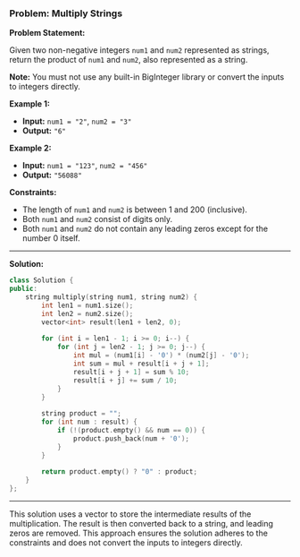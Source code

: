 ### Problem: Multiply Strings

**Problem Statement:**

Given two non-negative integers `num1` and `num2` represented as strings, return the product of `num1` and `num2`, also represented as a string.

**Note:** You must not use any built-in BigInteger library or convert the inputs to integers directly.

**Example 1:**
- **Input:** `num1 = "2"`, `num2 = "3"`
- **Output:** `"6"`

**Example 2:**
- **Input:** `num1 = "123"`, `num2 = "456"`
- **Output:** `"56088"`

**Constraints:**
- The length of `num1` and `num2` is between 1 and 200 (inclusive).
- Both `num1` and `num2` consist of digits only.
- Both `num1` and `num2` do not contain any leading zeros except for the number 0 itself.

---

**Solution:**

```cpp
class Solution {
public:
    string multiply(string num1, string num2) {
        int len1 = num1.size();
        int len2 = num2.size();
        vector<int> result(len1 + len2, 0);
        
        for (int i = len1 - 1; i >= 0; i--) {
            for (int j = len2 - 1; j >= 0; j--) {
                int mul = (num1[i] - '0') * (num2[j] - '0');
                int sum = mul + result[i + j + 1];
                result[i + j + 1] = sum % 10;
                result[i + j] += sum / 10;
            }
        }
        
        string product = "";
        for (int num : result) {
            if (!(product.empty() && num == 0)) {
                product.push_back(num + '0');
            }
        }
        
        return product.empty() ? "0" : product;
    }
};
```

---

This solution uses a vector to store the intermediate results of the multiplication. The result is then converted back to a string, and leading zeros are removed. This approach ensures the solution adheres to the constraints and does not convert the inputs to integers directly.

